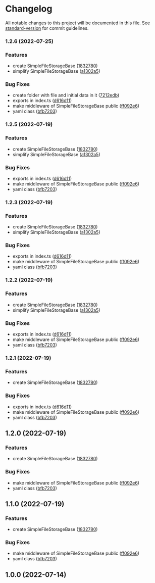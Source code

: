 # Changelog

All notable changes to this project will be documented in this file. See [standard-version](https://github.com/conventional-changelog/standard-version) for commit guidelines.

### 1.2.6 (2022-07-25)


### Features

* create SimpleFileStorageBase ([1832780](https://github.com/aerox0/simple-file-storage/commit/18327801d47271f9a69cacddf39cce95429f0430))
* simplify SimpleFileStorageBase ([a1302a5](https://github.com/aerox0/simple-file-storage/commit/a1302a51462fa9e1d06e621c579999b011af93d7))


### Bug Fixes

* create folder with file and initial data in it ([7212edb](https://github.com/aerox0/simple-file-storage/commit/7212edbe436102c6394478365ff90e9554e99008))
* exports in index.ts ([d616d11](https://github.com/aerox0/simple-file-storage/commit/d616d1185450383481a7333dcb51f9ade6237e45))
* make middleware of SimpleFileStorageBase public ([ff092e6](https://github.com/aerox0/simple-file-storage/commit/ff092e6795b5b6f900f97a059a3749c1408b9cfd))
* yaml class ([bfb7203](https://github.com/aerox0/simple-file-storage/commit/bfb72032405880ea19654f56380d13bdfc0b3a84))

### 1.2.5 (2022-07-19)


### Features

* create SimpleFileStorageBase ([1832780](https://github.com/aerox0/simple-file-storage/commit/18327801d47271f9a69cacddf39cce95429f0430))
* simplify SimpleFileStorageBase ([a1302a5](https://github.com/aerox0/simple-file-storage/commit/a1302a51462fa9e1d06e621c579999b011af93d7))


### Bug Fixes

* exports in index.ts ([d616d11](https://github.com/aerox0/simple-file-storage/commit/d616d1185450383481a7333dcb51f9ade6237e45))
* make middleware of SimpleFileStorageBase public ([ff092e6](https://github.com/aerox0/simple-file-storage/commit/ff092e6795b5b6f900f97a059a3749c1408b9cfd))
* yaml class ([bfb7203](https://github.com/aerox0/simple-file-storage/commit/bfb72032405880ea19654f56380d13bdfc0b3a84))

### 1.2.3 (2022-07-19)


### Features

* create SimpleFileStorageBase ([1832780](https://github.com/aerox0/simple-file-storage/commit/18327801d47271f9a69cacddf39cce95429f0430))
* simplify SimpleFileStorageBase ([a1302a5](https://github.com/aerox0/simple-file-storage/commit/a1302a51462fa9e1d06e621c579999b011af93d7))


### Bug Fixes

* exports in index.ts ([d616d11](https://github.com/aerox0/simple-file-storage/commit/d616d1185450383481a7333dcb51f9ade6237e45))
* make middleware of SimpleFileStorageBase public ([ff092e6](https://github.com/aerox0/simple-file-storage/commit/ff092e6795b5b6f900f97a059a3749c1408b9cfd))
* yaml class ([bfb7203](https://github.com/aerox0/simple-file-storage/commit/bfb72032405880ea19654f56380d13bdfc0b3a84))

### 1.2.2 (2022-07-19)


### Features

* create SimpleFileStorageBase ([1832780](https://github.com/aerox0/simple-file-storage/commit/18327801d47271f9a69cacddf39cce95429f0430))
* simplify SimpleFileStorageBase ([a1302a5](https://github.com/aerox0/simple-file-storage/commit/a1302a51462fa9e1d06e621c579999b011af93d7))


### Bug Fixes

* exports in index.ts ([d616d11](https://github.com/aerox0/simple-file-storage/commit/d616d1185450383481a7333dcb51f9ade6237e45))
* make middleware of SimpleFileStorageBase public ([ff092e6](https://github.com/aerox0/simple-file-storage/commit/ff092e6795b5b6f900f97a059a3749c1408b9cfd))
* yaml class ([bfb7203](https://github.com/aerox0/simple-file-storage/commit/bfb72032405880ea19654f56380d13bdfc0b3a84))

### 1.2.1 (2022-07-19)


### Features

* create SimpleFileStorageBase ([1832780](https://github.com/aerox0/simple-file-storage/commit/18327801d47271f9a69cacddf39cce95429f0430))


### Bug Fixes

* exports in index.ts ([d616d11](https://github.com/aerox0/simple-file-storage/commit/d616d1185450383481a7333dcb51f9ade6237e45))
* make middleware of SimpleFileStorageBase public ([ff092e6](https://github.com/aerox0/simple-file-storage/commit/ff092e6795b5b6f900f97a059a3749c1408b9cfd))
* yaml class ([bfb7203](https://github.com/aerox0/simple-file-storage/commit/bfb72032405880ea19654f56380d13bdfc0b3a84))

## 1.2.0 (2022-07-19)


### Features

* create SimpleFileStorageBase ([1832780](https://github.com/aerox0/simple-file-storage/commit/18327801d47271f9a69cacddf39cce95429f0430))


### Bug Fixes

* make middleware of SimpleFileStorageBase public ([ff092e6](https://github.com/aerox0/simple-file-storage/commit/ff092e6795b5b6f900f97a059a3749c1408b9cfd))
* yaml class ([bfb7203](https://github.com/aerox0/simple-file-storage/commit/bfb72032405880ea19654f56380d13bdfc0b3a84))

## 1.1.0 (2022-07-19)


### Features

* create SimpleFileStorageBase ([1832780](https://github.com/aerox0/simple-file-storage/commit/18327801d47271f9a69cacddf39cce95429f0430))


### Bug Fixes

* make middleware of SimpleFileStorageBase public ([ff092e6](https://github.com/aerox0/simple-file-storage/commit/ff092e6795b5b6f900f97a059a3749c1408b9cfd))
* yaml class ([bfb7203](https://github.com/aerox0/simple-file-storage/commit/bfb72032405880ea19654f56380d13bdfc0b3a84))

## 1.0.0 (2022-07-14)
